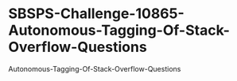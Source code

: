 # SBSPS-Challenge-10865-Autonomous-Tagging-Of-Stack-Overflow-Questions
Autonomous-Tagging-Of-Stack-Overflow-Questions
